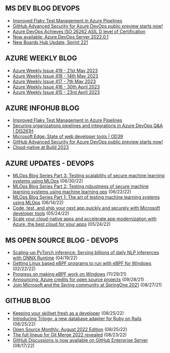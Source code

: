 ## MS DEV BLOG DEVOPS 

<!-- DEVBLOGDEVOPS:START -->
- [Improved Flaky Test Management in Azure Pipelines](https://devblogs.microsoft.com/devops/improved-flaky-test-management-in-azure-pipelines/)
- [GitHub Advanced Security for Azure DevOps public preview starts now!](https://devblogs.microsoft.com/devops/github-advanced-security-for-azure-devops-public-preview-starts-now/)
- [Azure DevOps Achieves ISO 26262 ASIL D level of Certification](https://devblogs.microsoft.com/devops/azure-devops-achieves-iso-26262-asil-d-level-of-certification/)
- [Now available: Azure DevOps Server 2022.0.1](https://devblogs.microsoft.com/devops/now-available-azure-devops-server-2022-0-1/)
- [New Boards Hub Update, Sprint 221](https://devblogs.microsoft.com/devops/new-boards-hub-update-sprint-221/)
<!-- DEVBLOGDEVOPS:END -->


## AZURE WEEKLY BLOG

<!-- AZUREWEEKLY:START -->
- [Azure Weekly Issue 419 - 21st May 2023](https://azureweekly.info/issue-419.html)
- [Azure Weekly Issue 418 - 14th May 2023](https://azureweekly.info/issue-418.html)
- [Azure Weekly Issue 417 - 7th May 2023](https://azureweekly.info/issue-417.html)
- [Azure Weekly Issue 416 - 30th April 2023](https://azureweekly.info/issue-416.html)
- [Azure Weekly Issue 415 - 23rd April 2023](https://azureweekly.info/issue-415.html)
<!-- AZUREWEEKLY:END -->

## AZURE INFOHUB BLOG 

<!-- AZUREINFOHUB:START -->
- [Improved Flaky Test Management in Azure Pipelines](https://devblogs.microsoft.com/devops/improved-flaky-test-management-in-azure-pipelines/)
- [Securing organizations pipelines and integrations in Azure DevOps Q&amp;A | DIS261H](https://www.youtube.com/watch?v=ByIgEdK69po)
- [Microsoft Edge: State of web developer tools | OD39](https://www.youtube.com/watch?v=gLSEZ4QRMlY)
- [GitHub Advanced Security for Azure DevOps public preview starts now!](https://devblogs.microsoft.com/devops/github-advanced-security-for-azure-devops-public-preview-starts-now/)
- [Cloud-native at Build 2023](https://techcommunity.microsoft.com/t5/apps-on-azure-blog/cloud-native-at-build-2023/ba-p/3827929)
<!-- AZUREINFOHUB:END -->


## AZURE UPDATES - DEVOPS 

<!-- AZUREUPDATES:START -->

 - [MLOps Blog Series Part 3: Testing scalability of secure machine learning systems using MLOps](https://azure.microsoft.com/blog/mlops-blog-series-part-3-testing-scalability-of-secure-machine-learning-systems-using-mlops/) (06/30/22)
 - [MLOps Blog Series Part 2: Testing robustness of secure machine learning systems using machine learning ops](https://azure.microsoft.com/blog/mlops-blog-series-part-2-testing-robustness-of-secure-machine-learning-systems-using-machine-learning-ops/) (06/22/22)
 - [MLOps Blog Series Part 1: The art of testing machine learning systems using MLOps](https://azure.microsoft.com/blog/mlops-blog-series-part-1-the-art-of-testing-machine-learning-systems-using-mlops/) (06/14/22)
 - [Code, test, and ship your next app quickly and securely with Microsoft developer tools](https://azure.microsoft.com/blog/code-test-and-ship-your-next-app-quickly-and-securely-with-microsoft-developer-tools/) (05/24/22)
 - [Scale your cloud-native apps and accelerate app modernization with Azure, the best cloud for your apps](https://azure.microsoft.com/blog/scale-your-cloudnative-apps-and-accelerate-app-modernization-with-azure-the-best-cloud-for-your-apps/) (05/24/22)
<!-- AZUREUPDATES:END -->


## MS OPEN SOURCE BLOG - DEVOPS 

<!-- MSOPENSOURCEBLOG:START -->

 - [Scaling-up PyTorch inference: Serving billions of daily NLP inferences with ONNX Runtime](https://cloudblogs.microsoft.com/opensource/2022/04/19/scaling-up-pytorch-inference-serving-billions-of-daily-nlp-inferences-with-onnx-runtime/) (04/19/22)
 - [Getting Linux based eBPF programs to run with eBPF for Windows](https://cloudblogs.microsoft.com/opensource/2022/02/22/getting-linux-based-ebpf-programs-to-run-with-ebpf-for-windows/) (02/22/22)
 - [Progress on making eBPF work on Windows](https://cloudblogs.microsoft.com/opensource/2021/11/29/progress-on-making-ebpf-work-on-windows/) (11/29/21)
 - [Announcing: Azure credits for open source projects](https://cloudblogs.microsoft.com/opensource/2021/09/28/announcing-azure-credits-for-open-source-projects/) (09/28/21)
 - [Join Microsoft and the Spring community at SpringOne 2021](https://cloudblogs.microsoft.com/opensource/2021/08/27/join-microsoft-and-the-spring-community-at-springone-2021/) (08/27/21)
<!-- MSOPENSOURCEBLOG:END -->


## GITHUB BLOG


<!-- GITHUB:START -->

 - [Keeping your skillset fresh as a developer](https://github.blog/2022-08-25-keeping-your-skillset-fresh-as-a-developer/) (08/25/22)
 - [Introducing Trilogy: a new database adapter for Ruby on Rails](https://github.blog/2022-08-25-introducing-trilogy-a-new-database-adapter-for-ruby-on-rails/) (08/25/22)
 - [Open Source Monthly: August 2022 Edition](https://github.blog/2022-08-25-open-source-monthly-august-2022-edition/) (08/25/22)
 - [The full lineup for Git Merge 2022 revealed](https://github.blog/2022-08-23-the-full-lineup-for-git-merge-2022-revealed/) (08/23/22)
 - [GitHub Discussions is now available on GitHub Enterprise Server](https://github.blog/2022-08-17-github-discussions-is-now-available-on-github-enterprise-server/) (08/17/22)
<!-- GITHUB:END -->
